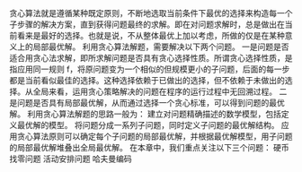 
贪心算法就是遵循某种既定原则，不断地选取当前条件下最优的选择来构造每一个子步骤的解决方案，直到获得问题最终的求解。即在对问题求解时，总是做出在当前看来是最好的选择。也就是说，不从整体最优上加以考虑，所做的仅是在某种意义上的局部最优解。
利用贪心算法解题，需要解决以下两个问题。
一是问题是否适合用贪心法求解，即所求解问题是否具有贪心选择性质。所谓贪心选择性质，是指应用同一规则 f，将原问题变为一个相似的但规模更小的子问题，后面的每一步都是当前看似最佳的选择。这种选择依赖于已做出的选择，但不依赖于未做出的选择。从全局来看，运用贪心策略解决的问题在程序的运行过程中无回溯过程。
二是问题是否具有局部最优解，从而通过选择一个贪心标准，可以得到问题的最优解。
利用贪心算法解题的思路一般为：
建立对问题精确描述的数学模型，包括定义最优解的模型。
将问题分成一系列子问题，同时定义子问题的最优解结构。
应用贪心算法原则可以确定每个子问题的局部最优解，并根据最优解模型，用子问题的局部最优解堆叠出全局最优解。
在本章中，我们重点关注以下三个问题：
硬币找零问题
活动安排问题
哈夫曼编码
